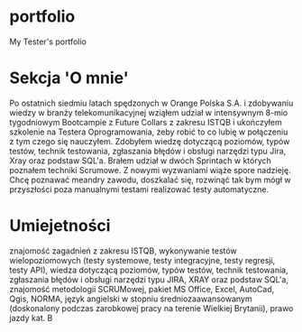 # portfolio
My Tester's portfolio
# Sekcja 'O mnie'
Po ostatnich siedmiu latach spędzonych w Orange Polska S.A. i zdobywaniu wiedzy w branży telekomunikacyjnej wziąłem udział w intensywnym 8-mio tygodniowym Bootcampie z Future Collars z zakresu ISTQB i ukończyłem szkolenie na Testera Oprogramowania, żeby robić to co lubię w połączeniu z tym czego się nauczyłem. Zdobyłem wiedzę dotyczącą poziomów, typów testów, technik testowania, zgłaszania błędów i obsługi narzędzi typu Jira, Xray oraz podstaw SQL'a. Brałem udział w dwóch Sprintach w których poznałem techniki Scrumowe. 
Z nowymi wyzwaniami wiąże spore nadzieję. Chcę poznawać meandry zawodu, doszkalać się, rozwinąć tak bym mógł w przyszłości poza manualnymi testami realizować testy automatyczne.
# Umiejetności
znajomość zagadnień z zakresu ISTQB, wykonywanie testów wielopoziomowych (testy systemowe, testy integracyjne, testy regresji, testy API), wiedza dotyczącą poziomów, typów testów, technik testowania, zgłaszania błędów i obsługi narzędzi typu JIRA, XRAY oraz podstaw SQL'a, znajomość metodologii SCRUMowej, pakiet MS Office, Excel, AutoCad, Qgis, NORMA, język angielski w stopniu średniozaawansowanym (doskonalony podczas zarobkowej pracy na terenie Wielkiej Brytanii), prawo jazdy kat. B
